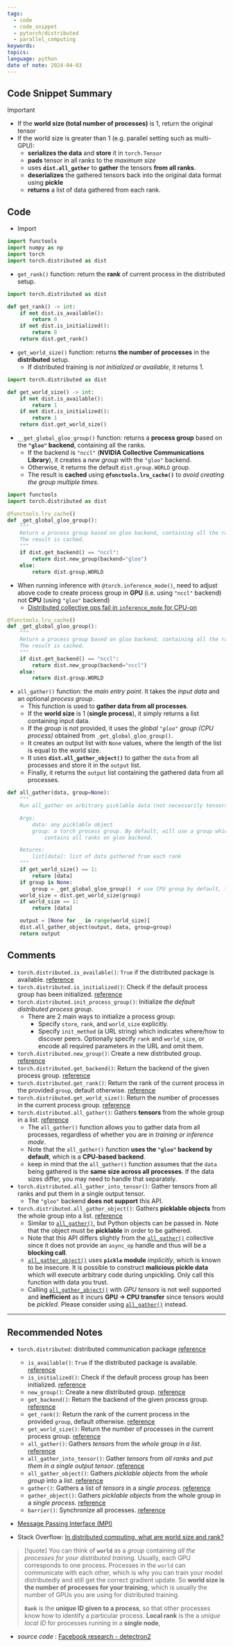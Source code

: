 ```yaml
---
tags:
  - code
  - code_snippet
  - pytorch/distributed
  - parallel_computing
keywords: 
topics: 
language: python
date of note: 2024-04-03
---
```


## Code Snippet Summary

>[!important]
> - If the **world size (total number of processes)** is 1, return the original tensor
> - If the world size is greater than 1 (e.g. parallel setting such as multi-GPU):
> 	- **serializes the data** and **store** it in `torch.Tensor`
> 	- **pads** tensor in all ranks to the *maximum size*
> 	- uses **`dist.all_gather`** to **gather** the tensors **from all ranks**.
> 	- **deserializes** the gathered tensors back into the original data format using **pickle**  
> 	- **returns** a list of data gathered from each rank.

## Code

- Import

```python
import functools
import numpy as np
import torch
import torch.distributed as dist
```

- `get_rank()` function: return the **rank** of current process in the distributed setup.

```python
import torch.distributed as dist 

def get_rank() -> int:
    if not dist.is_available():
        return 0
    if not dist.is_initialized():
        return 0
    return dist.get_rank()
```

- `get_world_size()` function: returns **the number of processes** in the **distributed** setup. 
	- If distributed training is *not initialized or available*, it returns 1.

```python
import torch.distributed as dist 

def get_world_size() -> int:
    if not dist.is_available():
        return 1
    if not dist.is_initialized():
        return 1
    return dist.get_world_size()
```

- `__get_global_gloo_group()` function:  returns a **process group** based on the **`"gloo"` backend**, containing all the ranks. 
	- If the backend is `"nccl"` (**NVIDIA Collective Communications Library**), it creates a *new group* with the `"gloo"` backend. 
	- Otherwise, it returns the default `dist.group.WORLD` group.
	- The result is **cached** using **`@functools.lru_cache()`** to *avoid creating the group multiple times*.
	  

```python
import functools
import torch.distributed as dist 

@functools.lru_cache()
def _get_global_gloo_group():
    """
    Return a process group based on gloo backend, containing all the ranks
    The result is cached.
    """
    if dist.get_backend() == "nccl":
        return dist.new_group(backend="gloo")
    else:
        return dist.group.WORLD
```

- When running inference with `@torch.inference_mode()`, need to adjust above code to create process group in **GPU** (i.e. using `"nccl"` backend)  not **CPU** (using `"gloo"` backend)
	- [Distributed collective ops fail in `inference_mode` for CPU-on](https://github.com/pytorch/pytorch/issues/86830)

```python
@functools.lru_cache()
def _get_global_gloo_group():
    """
    Return a process group based on gloo backend, containing all the ranks
    The result is cached.
    """
    if dist.get_backend() == "nccl":
        return dist.new_group(backend="nccl")
    else:
        return dist.group.WORLD
```


- `all_gather()` function: the *main entry point*. It takes the *input data* and an optional *process group*.
	- This function is used to **gather data from all processes**.
	- If the **world size** is 1 (**single process**), it simply returns a list containing input data.
	- If the *group* is not provided, it uses the *global `"gloo"` group (CPU process)* obtained from `_get_global_gloo_group()`.
	- It creates an output list with `None` values, where the length of the list is equal to the world size.
	- It uses **`dist.all_gather_object()`** to gather the `data` from all processes and store it in the `output` list.
	- Finally, it returns the `output` list containing the gathered data from all processes.

```python
def all_gather(data, group=None):
    """
    Run all_gather on arbitrary picklable data (not necessarily tensors).

    Args:
        data: any picklable object
        group: a torch process group. By default, will use a group which
            contains all ranks on gloo backend.

    Returns:
        list[data]: list of data gathered from each rank
    """
    if get_world_size() == 1:
        return [data]
    if group is None:
        group = _get_global_gloo_group()  # use CPU group by default, to reduce GPU RAM usage.
    world_size = dist.get_world_size(group)
    if world_size == 1:
        return [data]

    output = [None for _ in range(world_size)]
    dist.all_gather_object(output, data, group=group)
    return output
```


## Comments

- `torch.distributed.is_available()`: `True` if the distributed package is available. [reference](https://pytorch.org/docs/stable/distributed.html#torch.distributed.is_available)
- `torch.distributed.is_initialized()`: Check if the default process group has been initialized. [reference](https://pytorch.org/docs/stable/distributed.html#torch.distributed.is_initialized)
- `torch.distributed.init_process_group()`: Initialize *the default distributed process group*.
	- There are 2 main ways to initialize a process group:
		- Specify `store`, `rank`, and `world_size` explicitly.
		- Specify `init_method` (a URL string) which indicates where/how to discover peers. Optionally specify `rank` and `world_size`, or encode all required parameters in the URL and omit them.
- `torch.distributed.new_group()`: Create a new distributed group. [reference](https://pytorch.org/docs/stable/distributed.html#torch.distributed.new_group)
- `torch.distributed.get_backend()`: Return the backend of the given process group. [reference](https://pytorch.org/docs/stable/distributed.html#torch.distributed.get_backend)
- `torch.distributed.get_rank()`: Return the rank of the current process in the provided `group`, default otherwise.  [reference](https://pytorch.org/docs/stable/distributed.html#torch.distributed.get_rank)
- `torch.distributed.get_world_size()`: Return the number of processes in the current process group.  [reference](https://pytorch.org/docs/stable/distributed.html#torch.distributed.get_world_size)
- `torch.distributed.all_gather()`: Gathers **tensors** from the whole group in a list.  [reference](https://pytorch.org/docs/stable/distributed.html#torch.distributed.all_gather)
	- The `all_gather()` function allows you to gather data from all processes, regardless of whether you are in *training or inference mode*.
	- Note that the `all_gather()` function **uses the `"gloo"` backend by default**, which is a **CPU-based backend**.
	- keep in mind that the `all_gather()` function assumes that the `data` being gathered is the **same size across all processes**. If the data sizes differ, you may need to handle that separately.
- `torch.distributed.all_gather_into_tensor()`: Gather tensors from all ranks and put them in a single output tensor.
	- The `"gloo"` backend **does not support** this API.
- `torch.distributed.all_gather_object()`: Gathers **picklable objects** from the whole group into a list. [reference](https://pytorch.org/docs/stable/distributed.html#torch.distributed.all_gather_object)
	- Similar to [`all_gather()`](https://pytorch.org/docs/stable/distributed.html#torch.distributed.all_gather "torch.distributed.all_gather"), but Python objects can be passed in. Note that the object must be **picklable** in order to be gathered.
	- Note that this API differs slightly from the [`all_gather()`](https://pytorch.org/docs/stable/distributed.html#torch.distributed.all_gather "torch.distributed.all_gather") collective since it does not provide an `async_op` handle and thus will be a **blocking call**.
	- [`all_gather_object()`](https://pytorch.org/docs/stable/distributed.html#torch.distributed.all_gather_object "torch.distributed.all_gather_object") uses **`pickle` module** *implicitly*, which is known to be insecure. It is possible to construct **malicious pickle data** which will execute arbitrary code during unpickling. Only call this function with data you trust.
	- Calling [`all_gather_object()`](https://pytorch.org/docs/stable/distributed.html#torch.distributed.all_gather_object "torch.distributed.all_gather_object") with *GPU tensors* is not well supported and **inefficient** as it incurs **GPU -> CPU transfer** since tensors would be *pickled*. Please consider using [`all_gather()`](https://pytorch.org/docs/stable/distributed.html#torch.distributed.all_gather "torch.distributed.all_gather") instead.



-----------
##  Recommended Notes

- `torch.distributed`: distributed communication package [reference](https://pytorch.org/docs/stable/distributed.html)
	- `is_available()`: `True` if the distributed package is available. [reference](https://pytorch.org/docs/stable/distributed.html#torch.distributed.is_available)
	- `is_initialized()`: Check if the default process group has been initialized. [reference](https://pytorch.org/docs/stable/distributed.html#torch.distributed.is_initialized)
	- `new_group()`: Create a new distributed group. [reference](https://pytorch.org/docs/stable/distributed.html#torch.distributed.new_group)
	- `get_backend()`: Return the backend of the given process group. [reference](https://pytorch.org/docs/stable/distributed.html#torch.distributed.get_backend)
	- `get_rank()`: Return the rank of the current process in the provided `group`, default otherwise.  [reference](https://pytorch.org/docs/stable/distributed.html#torch.distributed.get_rank)
	- `get_world_size()`: Return the number of processes in the current process group.  [reference](https://pytorch.org/docs/stable/distributed.html#torch.distributed.get_world_size)
	- `all_gather()`: Gathers *tensors* from the *whole group* in *a list*.  [reference](https://pytorch.org/docs/stable/distributed.html#torch.distributed.all_gather)
	- `all_gather_into_tensor()`: Gather *tensors* from *all ranks* and *put them in a single output tensor*. [reference](https://pytorch.org/docs/stable/distributed.html#torch.distributed.all_gather_into_tensor)
	- `all_gather_object()`: Gathers *picklable objects* from the *whole group* into a *list*. [reference](https://pytorch.org/docs/stable/distributed.html#torch.distributed.all_gather_object)
	- `gather()`: Gathers a list of *tensors* in a *single process*. [reference](https://pytorch.org/docs/stable/distributed.html#torch.distributed.gather)
	- `gather_object()`: Gathers *picklable objects* from the whole group in a *single process*. [reference](https://pytorch.org/docs/stable/distributed.html#torch.distributed.gather_object)
	- `barrier()`: Synchronize all processes. [reference](https://pytorch.org/docs/stable/distributed.html#torch.distributed.barrier)

- [Message Passing Interface (MPI)](https://en.wikipedia.org/wiki/Message_Passing_Interface#Concepts)
- Stack Overflow: [In distributed computing, what are world size and rank?](https://stackoverflow.com/questions/58271635/in-distributed-computing-what-are-world-size-and-rank)

>[!quote]
>You can think of **`world`** as a *group* containing *all the processes for your distributed training*. Usually, each GPU corresponds to one process. Processes in the `world` can communicate with each other, which is why you can train your model distributedly and still get the correct gradient update. So **world size is the number of processes for your training**, which is usually the number of GPUs you are using for distributed training.
>
>**`Rank`** is the **unique ID given to a process**, so that other processes know how to identify a particular process. **Local rank** is the a *unique local ID* for processes running in a **single node**,

- *source code* : [Facebook research - detectron2](https://github.com/facebookresearch/detectron2/blob/main/detectron2/utils/comm.py)